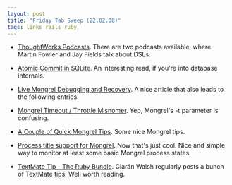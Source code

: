 ```yaml
---
layout: post
title: "Friday Tab Sweep (22.02.08)"
tags: links rails ruby
---
```

* [ThoughtWorks Podcasts](http://www.thoughtworks.com/what-we-say/podcasts.html). There are two podcasts available, where Martin Fowler and Jay Fields talk about DSLs.

* [Atomic Commit in SQLite](http://www.sqlite.org/atomiccommit.html). An interesting read, if you're into database internals.

* [Live Mongrel Debugging and Recovery](http://www.igvita.com/2008/02/19/live-mongrel-debugging-and-recovery/). A nice article that also leads to the following entries.

* [Mongrel Timeout / Throttle Misnomer](http://www.igvita.com/2007/09/24/mongrel-timeout-throttle-misnomer/). Yep, Mongrel's -t parameter is confusing.

* [A Couple of Quick Mongrel Tips](http://the-mooses-house.blogspot.com/2008/02/couple-of-quick-mongrel-tips.html). Some nice Mongrel tips.

* [Process title support for Mongrel](http://purefiction.net/mongrel_proctitle/). Now that's just cool. Nice and simple way to monitor at least some basic Mongrel process states.

* [TextMate Tip - The Ruby Bundle](http://ciaranwal.sh/2008/02/20/textmate-tip-the-ruby-bundle). Ciar&aacute;n Walsh regularly posts a bunch of TextMate tips. Well worth reading.